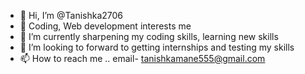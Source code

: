 - 👋 Hi, I’m @Tanishka2706
- 👀 Coding, Web development interests me
- 🌱 I’m currently sharpening my coding skills, learning new skills
- 💞️ I’m looking to forward to getting internships and testing my skills 
- 📫 How to reach me .. email- tanishkamane555@gmail.com

<!---
Tanishka2706/Tanishka2706 is a ✨ special ✨ repository because its `README.md` (this file) appears on your GitHub profile.
You can click the Preview link to take a look at your changes.
--->
